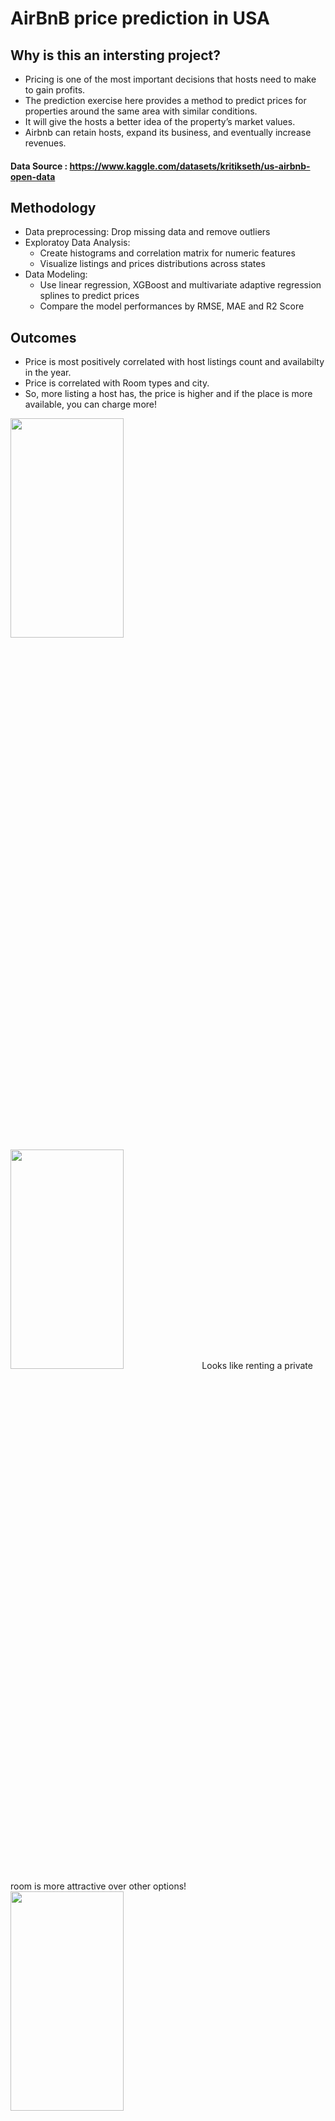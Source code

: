 # AirBnB price prediction in USA

## Why is this an intersting project?
* Pricing is one of the most important decisions that hosts need to make to gain profits.
* The prediction exercise here provides a method to predict prices for properties around the same area with similar conditions.
* It will give the hosts a better idea of the property’s market values.
* Airbnb can retain hosts, expand its business, and eventually increase revenues.

#### Data Source : https://www.kaggle.com/datasets/kritikseth/us-airbnb-open-data

## Methodology
* Data preprocessing: Drop missing data and remove outliers
* Exploratoy Data Analysis:
  * Create histograms and correlation matrix for numeric features
  * Visualize listings and prices distributions across states
* Data Modeling:
  * Use linear regression, XGBoost and multivariate adaptive regression splines to predict prices
  * Compare the model performances by RMSE, MAE and R2 Score

## Outcomes
* Price is most positively correlated with host listings count and availabilty in the year. 
* Price is correlated with Room types and city. 
* So, more listing a host has, the price is higher and if the place is more available, you can charge more!

<img src="https://user-images.githubusercontent.com/31558571/217119991-a0806cdd-fd58-42c7-ad50-000d6303911d.png"  width="60%" height="30%">
<img src="https://user-images.githubusercontent.com/31558571/217120001-250b52ab-044a-426f-bfbc-3bbf1d8e84bb.png"  width="60%" height="30%">
Looks like renting a private room is more attractive over other options!
<img src="https://user-images.githubusercontent.com/31558571/217252277-3118cc3e-ec41-4901-834d-d3e6afa392e1.png"  width="60%" height="30%">

## Conclusion

* Predicted prices with three models: linear regression, multivariate adaptive regression splines, and XGBoost.
* XGBoost has the best performance with the highest R square and lowest RMSE and MAE.
* Room types and city are the key predictors.

